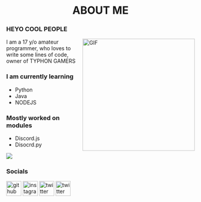 # <h1 align="center"> ABOUT ME </h1>
### HEYO COOL PEOPLE
<img align="right" alt="GIF" src="https://media.giphy.com/media/xUA7bdpLxQhsSQdyog/giphy.gif" width="300"/>

I am a 17 y/o amateur programmer, 
who loves to write some lines of code,
owner of TYPHON GAMERS

### I am currently learning
- Python
- Java
- NODEJS

### Mostly worked on modules
- Discord.js
- Disocrd.py



<a href="https://github.com/typhonshambo">
  <img align="center" src="https://github-readme-stats.vercel.app/api?username=typhonshambo&show_icons=true&theme=radical" />
</a>

### Socials

[<img src='https://upload.wikimedia.org/wikipedia/commons/a/ae/Github-desktop-logo-symbol.svg' alt='github' height='40'>](https://github.com/typhonshambo)  [<img src='https://www.freepnglogos.com/uploads/instagram-logos-png-images-free-download-2.png' alt='instagram' height='40'>](https://www.instagram.com/typhon.shambo/)  [<img src='https://www.freepnglogos.com/uploads/twitter-logo-png/twitter-logo-vector-png-clipart-1.png' alt='twitter' height='40'>](https://twitter.com/typhon_shambo)
[<img src='https://raw.githubusercontent.com/anuraghazra/anuraghazra/master/assets/discord-round.svg' alt='twitter' height='40'>](https://discord.gg/m5mSyTV7RR)

<!--
**typhonshambo/typhonshambo** is a ✨ _special_ ✨ repository because its `README.md` (this file) appears on your GitHub profile.

Here are some ideas to get you started:

- 🔭 I’m currently working on ...
- 🌱 I’m currently learning ...
- 👯 I’m looking to collaborate on ...
- 🤔 I’m looking for help with ...
- 💬 Ask me about ...
- 📫 How to reach me: ...
- 😄 Pronouns: ...
- ⚡ Fun fact: ...
-->
